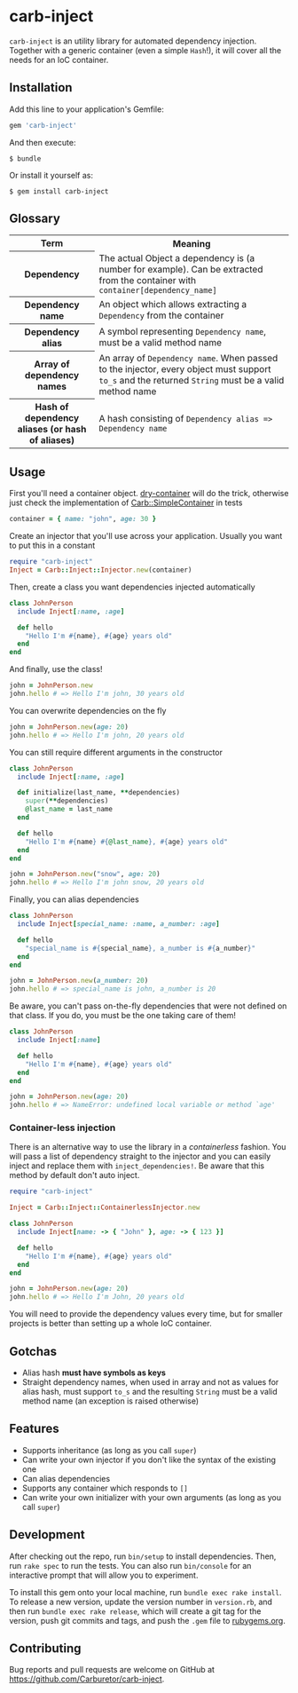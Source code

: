 # carb-inject

`carb-inject` is an utility library for automated dependency injection.
Together with a generic container (even a simple `Hash`!), it will cover all
the needs for an IoC container.

## Installation

Add this line to your application's Gemfile:

```ruby
gem 'carb-inject'
```

And then execute:

    $ bundle

Or install it yourself as:

    $ gem install carb-inject

## Glossary

<table>
  <tr>
    <th>Term</th>
    <th>Meaning</th>
  </tr>
  <tr>
    <th>Dependency</th>
    <td>
      The actual Object a dependency is (a number for example). Can be
      extracted from the container with <code>container[dependency_name]</code>
    </td>
  </tr>
  <tr>
    <th>Dependency name</th>
    <td>
      An object which allows extracting a <code>Dependency</code> from the
      container
    </td>
  </tr>
  <tr>
    <th>Dependency alias</th>
    <td>
      A symbol representing <code>Dependency name</code>, must be a valid method
      name
    </td>
  </tr>
  <tr>
    <th>Array of dependency names</th>
    <td>
      An array of <code>Dependency name</code>. When passed to the injector,
      every object must support <code>to_s</code> and the returned
      <code>String</code> must be a valid method name
    </td>
  </tr>
  <tr>
    <th>Hash of dependency aliases (or hash of aliases)</th>
    <td>
      A hash consisting of <code>Dependency alias => Dependency name</code>
    </td>
  </tr>
</table>

## Usage

First you'll need a container object.
[dry-container](https://github.com/dry-rb/dry-container) will do the trick,
otherwise just check the implementation of
[Carb::SimpleContainer](https://github.com/Carburetor/carb-inject/blob/b3e9fea68672284aff53c8b78ba0064474d94021/spec/support/simple_container.rb) in
tests

```ruby
container = { name: "john", age: 30 }
```

Create an injector that you'll use across your application. Usually you want to
put this in a constant

```ruby
require "carb-inject"
Inject = Carb::Inject::Injector.new(container)
```

Then, create a class you want dependencies injected automatically

```ruby
class JohnPerson
  include Inject[:name, :age]

  def hello
    "Hello I'm #{name}, #{age} years old"
  end
end
```

And finally, use the class!

```ruby
john = JohnPerson.new
john.hello # => Hello I'm john, 30 years old
```

You can overwrite dependencies on the fly

```ruby
john = JohnPerson.new(age: 20)
john.hello # => Hello I'm john, 20 years old
```

You can still require different arguments in the constructor

```ruby
class JohnPerson
  include Inject[:name, :age]

  def initialize(last_name, **dependencies)
    super(**dependencies)
    @last_name = last_name
  end

  def hello
    "Hello I'm #{name} #{@last_name}, #{age} years old"
  end
end

john = JohnPerson.new("snow", age: 20)
john.hello # => Hello I'm john snow, 20 years old
```

Finally, you can alias dependencies

```ruby
class JohnPerson
  include Inject[special_name: :name, a_number: :age]

  def hello
    "special_name is #{special_name}, a_number is #{a_number}"
  end
end

john = JohnPerson.new(a_number: 20)
john.hello # => special_name is john, a_number is 20
```

Be aware, you can't pass on-the-fly dependencies that were not defined on that
class. If you do, you must be the one taking care of them!

```ruby
class JohnPerson
  include Inject[:name]

  def hello
    "Hello I'm #{name}, #{age} years old"
  end
end

john = JohnPerson.new(age: 20)
john.hello # => NameError: undefined local variable or method `age'
```

### Container-less injection

There is an alternative way to use the library in a _containerless_ fashion.
You will pass a list of dependency straight to the injector and you can
easily inject and replace them with `inject_dependencies!`.
Be aware that this method by default don't auto inject.

```ruby
require "carb-inject"

Inject = Carb::Inject::ContainerlessInjector.new

class JohnPerson
  include Inject[name: -> { "John" }, age: -> { 123 }]

  def hello
    "Hello I'm #{name}, #{age} years old"
  end
end

john = JohnPerson.new(age: 20)
john.hello # => Hello I'm John, 20 years old
```

You will need to provide the dependency values every time, but for smaller
projects is better than setting up a whole IoC container.

## Gotchas

- Alias hash **must have symbols as keys**
- Straight dependency names, when used in array and not as values for alias
  hash, must support `to_s` and the resulting `String` must be a valid method
  name (an exception is raised otherwise)

## Features

- Supports inheritance (as long as you call `super`)
- Can write your own injector if you don't like the syntax of the existing one
- Can alias dependencies
- Supports any container which responds to `[]`
- Can write your own initializer with your own arguments (as long as you call
  `super`)

## Development

After checking out the repo, run `bin/setup` to install dependencies. Then, run `rake spec` to run the tests. You can also run `bin/console` for an interactive prompt that will allow you to experiment.

To install this gem onto your local machine, run `bundle exec rake install`. To release a new version, update the version number in `version.rb`, and then run `bundle exec rake release`, which will create a git tag for the version, push git commits and tags, and push the `.gem` file to [rubygems.org](https://rubygems.org).

## Contributing

Bug reports and pull requests are welcome on GitHub at https://github.com/Carburetor/carb-inject.


